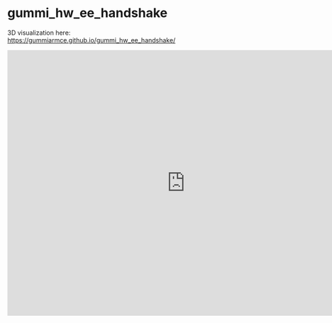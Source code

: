 # gummi_hw_ee_handshake

3D visualization here: https://gummiarmce.github.io/gummi_hw_ee_handshake/

<p>
<iframe src="https://myhub.autodesk360.com/ue290657e/shares/public/SH7f1edQT22b515c761e6c14c3106597302e?mode=embed" width="800" height="600" allowfullscreen="true" webkitallowfullscreen="true" mozallowfullscreen="true"  frameborder="0"></iframe>
</p>
